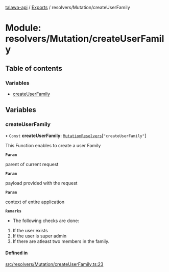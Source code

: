[talawa-api](../README.md) / [Exports](../modules.md) / resolvers/Mutation/createUserFamily

# Module: resolvers/Mutation/createUserFamily

## Table of contents

### Variables

- [createUserFamily](resolvers_Mutation_createUserFamily.md#createuserfamily)

## Variables

### createUserFamily

• `Const` **createUserFamily**: [`MutationResolvers`](types_generatedGraphQLTypes.md#mutationresolvers)[``"createUserFamily"``]

This Function enables to create a user Family

**`Param`**

parent of current request

**`Param`**

payload provided with the request

**`Param`**

context of entire application

**`Remarks`**

- The following checks are done:
1. If the user exists
2. If the user is super admin
3. If there are atleast two members in the family.

#### Defined in

[src/resolvers/Mutation/createUserFamily.ts:23](https://github.com/PalisadoesFoundation/talawa-api/blob/b1dd6c9/src/resolvers/Mutation/createUserFamily.ts#L23)
